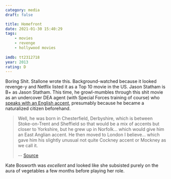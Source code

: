 ```yaml
---
category: media
draft: false

title: Homefront
date: 2021-01-30 15:40:29
tags:
    - movies
    - revenge
    - hollywood movies
    
imdb: tt2312718
year: 2013
rating: D
---
```


Boring Shit. Stallone wrote this. Background-watched because it looked revenge-y and Netflix listed it as a Top 10 movie in the US. Jason Statham is B+ as Jason Statham. This time, he growl-mumbles through this shit movie as an undercover DEA agent (with Special Forces training of course) who [speaks with an English accent](https://budomate.com/jason-statham/), presumably because he became a naturalized citizen beforehand.

> Well, he was born in Chesterfield, Derbyshire, which is between Stoke-on-Trent and Sheffield so that would be a mix of accents but closer to Yorkshire, but he grew up in Norfolk... which would give him an East Anglian accent. He then moved to London I believe... which gave him his slightly unusual not quite Cockney accent or Mockney as we call it.
> 
> -- [Source](https://minhavidacultural.blogspot.com/2014/02/jason-statham-accent.html)

Kate Bosworth was _excellent_ and looked like she subsisted purely on the aura of vegetables a few months before playing her role.
